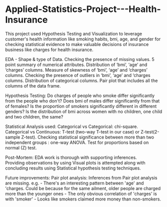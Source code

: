 # Applied-Statistics-Project---Health-Insurance
  This project used Hypothesis Testing and Visualization to leverage customer's health information like smoking habits, bmi, age, and gender for checking statistical evidence to     make valuable decisions of insurance business like charges for health insurance.

EDA - 
  Shape & type of Data.
  Checking the presence of missing values.
  5 point summary of numerical attributes.
  Distribution of ‘bmi’, ‘age’ and ‘charges’ columns.
  Measure of skewness of ‘bmi’, ‘age’ and ‘charges’ columns.
  Checking the presence of outliers in ‘bmi’, ‘age’ and ‘charges columns.
  Distribution of categorical columns.
  Pair plot that includes all the columns of the data frame.

Hypothesis Testing:
  Do charges of people who smoke differ significantly from the people who don't?
  Does bmi of males differ significantly from that of females?
  Is the proportion of smokers significantly different in different genders?
  Is the distribution of bmi across women with no children, one child and two children, the same?
  
Statistical Analysis used: 
  Categorical vs Categorical: chi-square. 
  Categorical vs Continuous: T-test (two-way T-test in our case) or Z-test(2-sample Z-test). 
  Checking statistical significance between more than two independent groups : one-way ANOVA. 
  Test for proportions based on normal (Z) test.
  
Post-Mortem:
  EDA work is thorough with supporting inferences.  
  Providing observations by using Visual plots is attempted along with concluding results using Statistical hypothesis testing techniques. 

Future improvements:
    Pair plot analysis: Inferences from Pair plot analysis are missing. e.g. - There's an interesting pattern between 'age' and 'charges. Could be because for the same ailment,       older people are charged more than the younger ones - The only obvious correlation of 'charges' is with 'smoker' - Looks like smokers claimed more money than non-smokers.
